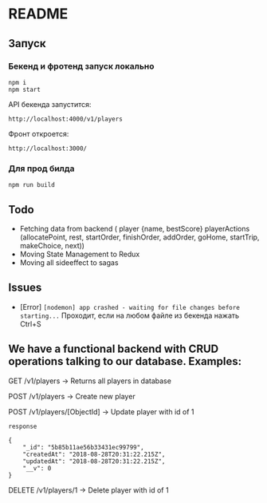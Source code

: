 # README

## Запуск

### Бекенд и фротенд запуск локально

```
npm i
npm start
```

API бекенда запустится:

`http://localhost:4000/v1/players`

Фронт откроется:

`http://localhost:3000/`

### Для прод билда

```
npm run build
```

## Todo

- Fetching data from backend (
  player {name, bestScore}
  playerActions (allocatePoint, rest, startOrder, finishOrder, addOrder, goHome, startTrip, makeChoice, next))
- Moving State Management to Redux
- Moving all sideeffect to sagas

## Issues

- [Error] `[nodemon] app crashed - waiting for file changes before starting...` Проходит, если на любом файле из бекенда нажать Ctrl+S

## We have a functional backend with CRUD operations talking to our database. Examples:

GET /v1/players -> Returns all players in database

POST /v1/players -> Create new player

POST /v1/players/[ObjectId] -> Update player with id of 1

```
response

{
    "_id": "5b85b11ae56b33431ec99799",
    "createdAt": "2018-08-28T20:31:22.215Z",
    "updatedAt": "2018-08-28T20:31:22.215Z",
    "__v": 0
}
```

DELETE /v1/players/1 -> Delete player with id of 1

